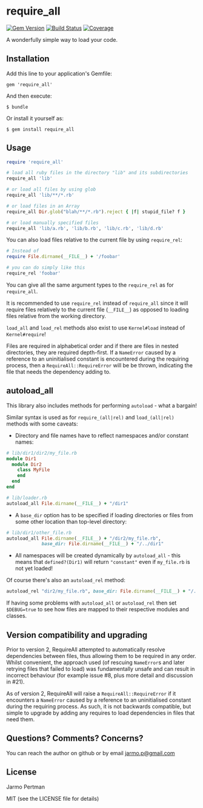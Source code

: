 # require_all
[![Gem Version](https://badge.fury.io/rb/require_all.png)](http://badge.fury.io/rb/require_all)
[![Build Status](https://secure.travis-ci.org/jarmo/require_all.png)](http://travis-ci.org/jarmo/require_all)
[![Coverage](https://coveralls.io/repos/jarmo/require_all/badge.png?branch=master)](https://coveralls.io/r/jarmo/require_all)

A wonderfully simple way to load your code.

## Installation

Add this line to your application's Gemfile:

    gem 'require_all'

And then execute:

    $ bundle

Or install it yourself as:

    $ gem install require_all

## Usage

```ruby
require 'require_all'

# load all ruby files in the directory "lib" and its subdirectories
require_all 'lib'

# or load all files by using glob
require_all 'lib/**/*.rb'

# or load files in an Array
require_all Dir.glob("blah/**/*.rb").reject { |f| stupid_file? f }

# or load manually specified files
require_all 'lib/a.rb', 'lib/b.rb', 'lib/c.rb', 'lib/d.rb'
```

You can also load files relative to the current file by using `require_rel`:

```ruby
# Instead of
require File.dirname(__FILE__) + '/foobar'

# you can do simply like this
require_rel 'foobar'
```

You can give all the same argument types to the `require_rel` as for `require_all`.

It is recommended to use `require_rel` instead of `require_all` since it will require files relatively
to the current file (`__FILE__`) as opposed to loading files relative from the working directory.

`load_all` and `load_rel` methods also exist to use `Kernel#load` instead of `Kernel#require`!

Files are required in alphabetical order and if there are files in nested directories, they are
required depth-first. If a `NameError` caused by a reference to an uninitialised constant is
encountered during the requiring process, then a `RequireAll::RequireError` will be be thrown,
indicating the file that needs the dependency adding to.

## autoload_all

This library also includes methods for performing `autoload` - what a bargain!

Similar syntax is used as for `require_(all|rel)` and `load_(all|rel)` methods with some caveats:

* Directory and file names have to reflect namespaces and/or constant names:

```ruby
# lib/dir1/dir2/my_file.rb
module Dir1
  module Dir2
    class MyFile
    end
  end
end

# lib/loader.rb
autoload_all File.dirname(__FILE__) + "/dir1"
```

* A `base_dir` option has to be specified if loading directories or files from some other location
  than top-level directory:

```ruby
# lib/dir1/other_file.rb
autoload_all File.dirname(__FILE__) + "/dir2/my_file.rb",
             base_dir: File.dirname(__FILE__) + "/../dir1"
```
  
* All namespaces will be created dynamically by `autoload_all` - this means that `defined?(Dir1)` will
  return `"constant"` even if `my_file.rb` is not yet loaded!

Of course there's also an `autoload_rel` method:
```ruby
autoload_rel "dir2/my_file.rb", base_dir: File.dirname(__FILE__) + "/../dir1"
```

If having some problems with `autoload_all` or `autoload_rel` then set `$DEBUG=true` to see how files
are mapped to their respective modules and classes.

## Version compatibility and upgrading

Prior to version 2, RequireAll attempted to automatically resolve dependencies between files, thus
allowing them to be required in any order. Whilst convenient, the approach used (of rescuing
`NameError`s and later retrying files that failed to load) was fundamentally unsafe and can result
in incorrect behaviour (for example issue #8, plus more detail and discussion in #21).

As of version 2, RequireAll will raise a `RequireAll::RequireError` if it encounters a `NameError`
caused by a reference to an uninitialised constant during the requiring process. As such, it is not
backwards compatible, but simple to upgrade by adding any requires to load dependencies in files
that need them.

## Questions? Comments? Concerns?

You can reach the author on github or by email [jarmo.p@gmail.com](mailto:jarmo.p@gmail.com)

## License

Jarmo Pertman

MIT (see the LICENSE file for details)
